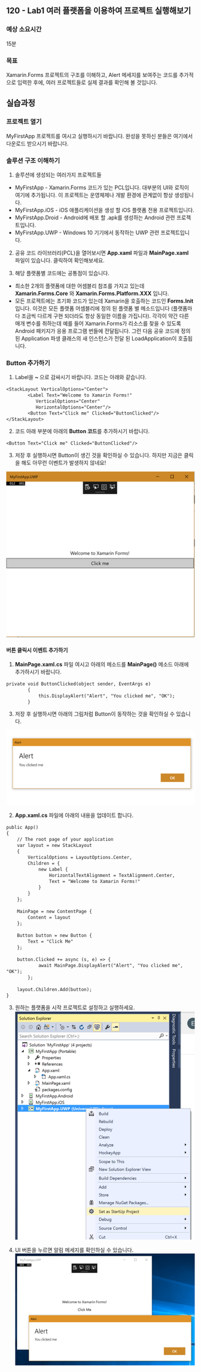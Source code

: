 ## 120 - Lab1 여러 플랫폼을 이용하여 프로젝트 실행해보기 
### 예상 소요시간
15분

### 목표
Xamarin.Forms 프로젝트의 구조를 이해하고, Alert 메세지를 보여주는 코드를 추가적으로 입력한 후에, 여러 프로젝트들로 실제 결과를 확인해 볼 것입니다. 

## 실습과정
### 프로젝트 열기
MyFirstApp 프로젝트를 여시고 실행하시기 바랍니다. 완성을 못하신 분들은 여기에서 다운로드 받으시기 바랍니다.

### 솔루션 구조 이해하기
1. 솔루션에 생성되는 여러가지 프로젝트들
* MyFirstApp - Xamarin.Forms 코드가 있는 PCL입니다. 대부분의 UI와 로직이 여기에 추가됩니다. 이 프로젝트는 운영체제나 개발 환경에 관계없이 항상 생성됩니다.
* MyFirstApp.iOS - iOS 애플리케이션을 생성 할 iOS 플랫폼 전용 프로젝트입니다. 
* MyFirstApp.Droid - Android에 배포 할 .apk를 생성하는 Android 관련 프로젝트입니다. 
* MyFirstApp.UWP - Windows 10 기기에서 동작하는 UWP 관련 프로젝트입니다.

2. 공유 코드 라이브러리(PCL)을 열어보시면 **App.xaml** 파일과 **MainPage.xaml** 파일이 있습니다. 클릭하여 확인해보세요.

3. 해당 플랫폼별 코드에는 공통점이 있습니다. 
* 최소한 2개의 플랫폼에 대한 어셈블리 참조를 가지고 있는데 **Xamarin.Forms.Core** 와 **Xamarin.Forms.Platform.XXX** 입니다. 
* 모든 프로젝트에는 초기화 코드가 있는데 Xamarin을 호출하는 코드인 **Forms.Init** 입니다. 이것은 모든 플랫폼 어셈블리에 정의 된 플랫폼 별 메소드입니다 (플랫폼마다 조금씩 다르게 구현 되더라도 항상 동일한 이름을 가집니다). 각각이 약간 다른 매개 변수를 취하는데  예를 들어 Xamarin.Forms가 리소스를 찾을 수 있도록 Android 패키지가 응용 프로그램 번들에 전달됩니다. 그런 다음 공유 코드에 정의 된 Application 파생 클래스의 새 인스턴스가 전달 된 LoadApplication이 호출됩니다. 

### Button 추가하기
1. Label을 **<StackLayout> ~ </StackLayout>** 으로 감싸시기 바랍니다. 코드는 아래와 같습니다. 

```
<StackLayout VerticalOptions="Center">
        <Label Text="Welcome to Xamarin Forms!" 
           VerticalOptions="Center" 
           HorizontalOptions="Center"/>
        <Button Text="Click me" Clicked="ButtonClicked"/>
</StackLayout>
```

2. **<Label />** 코드 아래 부분에 아래의 **Button 코드**를 추가하시기 바랍니다.
```
<Button Text="Click me" Clicked="ButtonClicked"/>
``` 

3. 저장 후 실행하시면 Button이 생긴 것을 확인하실 수 있습니다. 하지만 지금은 클릭을 해도 아무런 이벤트가 발생하지 않네요! 

![102_lab1_1](./images/120_lab1_1.png)

#### 버튼 클릭시 이벤트 추가하기 
1. **MainPage.xaml.cs** 파일 여시고 아래의 메소드를 **MainPage()** 메소드 아래에 추가하시기 바랍니다. 

```
private void ButtonClicked(object sender, EventArgs e)
        {
            this.DisplayAlert("Alert", "You clicked me", "OK");
        }
```
3. 저장 후 실행하시면 아래의 그림처럼 Button이 동작하는 것을 확인하실 수 있습니다. 

![102_lab1_2](./images/120_lab1_2.png)

2. **App.xaml.cs** 파일에 아래의 내용을 업데이트 합니다.
```
public App()
{
    // The root page of your application
    var layout = new StackLayout
    {
        VerticalOptions = LayoutOptions.Center,
        Children = {
            new Label {
                HorizontalTextAlignment = TextAlignment.Center,
                Text = "Welcome to Xamarin Forms!"
            }
        }
    };

    MainPage = new ContentPage {
        Content = layout
    };

    Button button = new Button {
        Text = "Click Me"
    };

    button.Clicked += async (s, e) => {
            await MainPage.DisplayAlert("Alert", "You clicked me", "OK");
        };

    layout.Children.Add(button);            
}    
```

3. 원하는 플랫폼을 시작 프로젝트로 설정하고 실행하세요. 
![102_2](./images/102_2.png)

4. UI 버튼을 누르면 알림 메세지를 확인하실 수 있습니다. 
![102_3](./images/102_3.png)